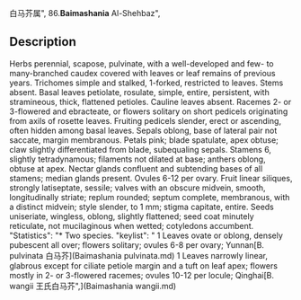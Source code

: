 白马芥属",
86.**Baimashania** Al-Shehbaz",

## Description
Herbs perennial, scapose, pulvinate, with a well-developed and few- to many-branched caudex covered with leaves or leaf remains of previous years. Trichomes simple and stalked, 1-forked, restricted to leaves. Stems absent. Basal leaves petiolate, rosulate, simple, entire, persistent, with stramineous, thick, flattened petioles. Cauline leaves absent. Racemes 2- or 3-flowered and ebracteate, or flowers solitary on short pedicels originating from axils of rosette leaves. Fruiting pedicels slender, erect or ascending, often hidden among basal leaves. Sepals oblong, base of lateral pair not saccate, margin membranous. Petals pink; blade spatulate, apex obtuse; claw slightly differentiated from blade, subequaling sepals. Stamens 6, slightly tetradynamous; filaments not dilated at base; anthers oblong, obtuse at apex. Nectar glands confluent and subtending bases of all stamens; median glands present. Ovules 6-12 per ovary. Fruit linear siliques, strongly latiseptate, sessile; valves with an obscure midvein, smooth, longitudinally striate; replum rounded; septum complete, membranous, with a distinct midvein; style slender, to 1 mm; stigma capitate, entire. Seeds uniseriate, wingless, oblong, slightly flattened; seed coat minutely reticulate, not mucilaginous when wetted; cotyledons accumbent.
  "Statistics": "* Two species.
  "keylist": "
1 Leaves ovate or oblong, densely pubescent all over; flowers solitary; ovules 6-8 per ovary; Yunnan[B. pulvinata 白马芥](Baimashania pulvinata.md)
1 Leaves narrowly linear, glabrous except for ciliate petiole margin and a tuft on leaf apex; flowers mostly in 2- or 3-flowered racemes; ovules 10-12 per locule; Qinghai[B. wangii 王氏白马芥",](Baimashania wangii.md)
